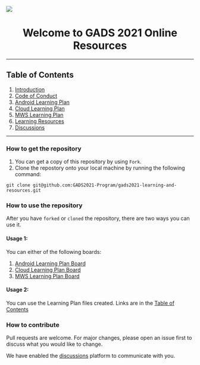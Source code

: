 ![](https://i.ibb.co/KDgq3FW/GADS21-1.png)

<h1 align="center">Welcome to GADS 2021 Online Resources</h1>
 
 ---
 
<h2 id="table-of-contents"> Table of Contents </h2>

1. [Introduction](https://github.com/GADS2021-Program/gads2021-learning-and-resources/blob/main/Program%20Information/introduction.md)
1. [Code of Conduct](https://github.com/GADS2021-Program/gads2021-learning-and-resources/blob/main/Program%20Information/code-of-conduct.md)
1. [Android Learning Plan](https://github.com/GADS2021-Program/gads2021-learning-and-resources/blob/main/Learning%20Plans/android-learning-plan)
1. [Cloud Learning Plan](https://github.com/GADS2021-Program/gads2021-learning-and-resources/blob/main/Learning%20Plans/cloud-learning-plan)
1. [MWS Learning Plan](https://github.com/GADS2021-Program/gads2021-learning-and-resources/blob/main/Learning%20Plans/mws-learning-plan.md)
1. [Learning Resources](https://github.com/GADS2021-Program/gads2021-learning-and-resources/tree/main/Resource%20Inventory)
1. [Discussions](https://github.com/GADS2021-Program/gads2021-learning-and-resources/discussions)

---

### How to get the repository
1. You can get a copy of this repository by using `Fork`.
2. Clone the repostory onto your local machine by running the following command:

`git clone git@github.com:GADS2021-Program/gads2021-learning-and-resources.git`

### How to use the repository

After you have `forked` or `cloned` the repository, there are two ways you can use it.

#### Usage 1:

You can either of the following boards:
1. [Android Learning Plan Board](https://github.com/GADS2021-Program/gads2021-learning-and-resources/projects/3)
1. [Cloud Learning Plan Board](https://github.com/GADS2021-Program/gads2021-learning-and-resources/projects/2)
1. [MWS Learning Plan Board](https://github.com/GADS2021-Program/gads2021-learning-and-resources/projects/1)

#### Usage 2:

You can use the Learning Plan files created. Links are in the [Table of Contents](#table-of-contents) 

### How to contribute

Pull requests are welcome. For major changes, please open an issue first to discuss what you would like to change.

We have enabled the [discussions](https://github.com/GADS2021-Program/gads2021-learning-and-resources/discussions) platform to communicate with you.
